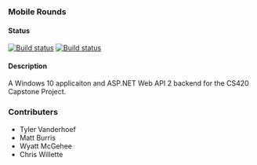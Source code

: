 
### Mobile Rounds

#### Status
[![Build status](https://ci.appveyor.com/project/tvand7093/mobile-rounds/branch/master&passingText=master%20-%20OK&pendingText=master%20build%20in%20process&failingText=master%20failing)](https://ci.appveyor.com/project/tvand7093/mobile-rounds/branch/master&passingText=master%20-%20OK&pendingText=master%20build%20in%20process&failingText=master%20failing)
[![Build status](https://ci.appveyor.com/project/tvand7093/mobile-rounds/branch/develop&passingText=develop%20-%20OK&pendingText=develop%20build%20in%20process&failingText=develop%20failing)](https://ci.appveyor.com/project/tvand7093/mobile-rounds/branch/develop&passingText=develop%20-%20OK&pendingText=develop%20build%20in%20process&failingText=develop%20failing)

#### Description
A Windows 10 applicaiton and ASP.NET Web API 2 backend for the CS420 Capstone Project.

### Contributers
 - Tyler Vanderhoef
 - Matt Burris
 - Wyatt McGehee
 - Chris Willette


